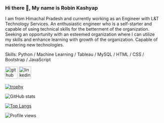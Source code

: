 ### Hi there 👋, My name is Robin Kashyap

I am from Himachal Pradesh and currently working as an Engineer with L&T Technology Services.
An enthusiastic engineer who is a self-starter and capable of using technical skills for the betterment of the organization. Seeking an opportunity with an esteemed organization where I can utilize my skills and enhance learning with growth of the organization. Capable of mastering new technologies.

Skills: Python / Machine Learning / Tableau / MySQL / HTML / CSS / Bootstrap / JavaScript  



[<img src='https://cdn.jsdelivr.net/npm/simple-icons@3.0.1/icons/github.svg' alt='github' height='40'>](https://github.com/robinkashyap)  [<img src='https://cdn.jsdelivr.net/npm/simple-icons@3.0.1/icons/linkedin.svg' alt='linkedin' height='40'>](https://www.linkedin.com/in/robin-kashyap/)  



[![trophy](https://github-profile-trophy.vercel.app/?username=robinkashyap)](https://github.com/ryo-ma/github-profile-trophy)

![GitHub stats](https://github-readme-stats.vercel.app/api?username=robinkashyap&show_icons=true)  

[![Top Langs](https://github-readme-stats.vercel.app/api/top-langs/?username=robinkashyap)](https://github.com/anuraghazra/github-readme-stats)

![Profile views](https://gpvc.arturio.dev/robinkashyap)  

<!--
**robinkashyap/robinkashyap** is a ✨ _special_ ✨ repository because its `README.md` (this file) appears on your GitHub profile.

Here are some ideas to get you started:

- 🔭 I’m currently working on ...
- 🌱 I’m currently learning ...
- 👯 I’m looking to collaborate on ...
- 🤔 I’m looking for help with ...
- 💬 Ask me about ...
- 📫 How to reach me: ...
- 😄 Pronouns: ...
- ⚡ Fun fact: ...
-->
